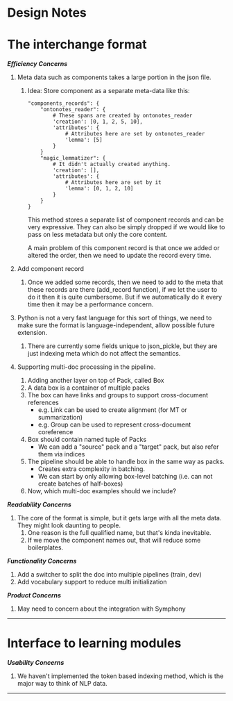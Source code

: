 Design Notes
===

# The interchange format
***Efficiency Concerns***
   
1. Meta data such as components takes a large portion in
the json file.
    1. Idea: Store component as a separate meta-data like this:
        ```
        "components_records": {
            "ontonotes_reader": {
                # These spans are created by ontonotes_reader
                'creation': [0, 1, 2, 5, 10],
                'attributes': {
                    # Attributes here are set by ontonotes_reader
                    'lemma': [5]
                }
            }
            "magic_lemmatizer": {
                # It didn't actually created anything.
                'creation': [],
                'attributes': {
                    # Attributes here are set by it
                    'lemma': [0, 1, 2, 10]
                }
            }
        }

        ``` 
        This method stores a separate list of component records and can be 
        very expressive. They can also be simply dropped if we would like to
        pass on less metadata but only the core content.
        
        A main problem of this component record is that once we added or altered
         the order, then we need to update the record every time.
1. Add component record
    1. Once we added some records, then we need to add to the meta that these
    records are there (add_record function), if we let the user to do it then it
    is quite cumbersome. But if we automatically do it every time then it may be
    a performance concern. 
1. Python is not a very fast language for this sort of things,
we need to make sure the format is language-independent, allow
possible future extension.
    1. There are currently some fields unique to json_pickle, but they are just
    indexing meta which do not affect the semantics.
    
1. Supporting multi-doc processing in the pipeline.
    1. Adding another layer on top of Pack, called Box
    1. A data box is a container of multiple packs
    1. The box can have links and groups to support cross-document references
        - e.g. Link can be used to create alignment (for MT or summarization)
        - e.g. Group can be used to represent cross-document coreference
    1. Box should contain named tuple of Packs
        - We can add a "source" pack and a "target" pack, but also refer them
        via indices
    1. The pipeline should be able to handle box in the same way as packs.
        - Creates extra complexity in batching.
        - We can start by only allowing box-level batching (i.e.
         can not create batches of half-boxes)
    1. Now, which multi-doc examples should we include?


***Readability Concerns***
1. The core of the format is simple, but it gets large with all
   the meta data. They might look daunting to people.
   1. One reason is the full qualified name, but that's kinda inevitable.
   1. If we move the component names out, that will reduce some boilerplates.
    
***Functionality Concerns***
1. Add a switcher to split the doc into multiple pipelines (train, dev)
1. Add vocabulary support to reduce multi initialization

***Product Concerns***
1. May need to concern about the integration with Symphony
 
---

# Interface to learning modules

***Usability Concerns***
1. We haven't implemented the token based indexing method, which is
the major way to think of NLP data.

---

